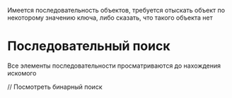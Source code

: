 Имеется последовательность объектов, требуется отыскать объект по некоторому значению ключа, либо сказать, что такого объекта нет
# Последовательный поиск
Все элементы последовательности просматриваются до нахождения искомого

// Посмотреть бинарный поиск
